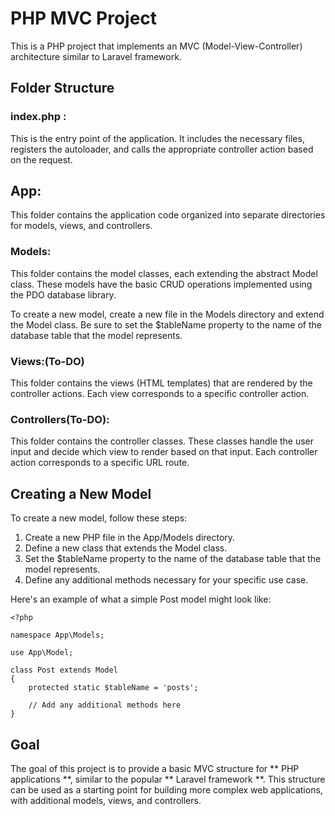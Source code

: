 
# PHP MVC Project

This is a PHP project that implements an MVC (Model-View-Controller) architecture similar to Laravel framework.

## Folder Structure


### index.php :
 This is the entry point of the application. It includes the necessary files, registers the autoloader, and calls the appropriate controller action based on the request.

## App: 
This folder contains the application code organized into separate directories for models, views, and controllers.

### Models: 
This folder contains the model classes, each extending the abstract Model class. These models have the basic CRUD operations implemented using the PDO database library.

To create a new model, create a new file in the Models directory and extend the Model class. Be sure to set the $tableName property to the name of the database table that the model represents.

### Views:(To-DO)

This folder contains the views (HTML templates) that are rendered by the controller actions. Each view corresponds to a specific controller action.

### Controllers(To-DO):

This folder contains the controller classes. These classes handle the user input and decide which view to render based on that input. Each controller action corresponds to a specific URL route.

## Creating a New Model

To create a new model, follow these steps:

1. Create a new PHP file in the App/Models directory.
2. Define a new class that extends the Model class.
3. Set the $tableName property to the name of the database table that the model represents.
5. Define any additional methods necessary for your specific use case.

Here's an example of what a simple Post model might look like:

```
<?php

namespace App\Models;

use App\Model;

class Post extends Model
{
    protected static $tableName = 'posts';

    // Add any additional methods here
}

```

## Goal

The goal of this project is to provide a basic MVC structure for ** PHP applications **, similar to the popular ** Laravel framework **. This structure can be used as a starting point for building more complex web applications, with additional models, views, and controllers.